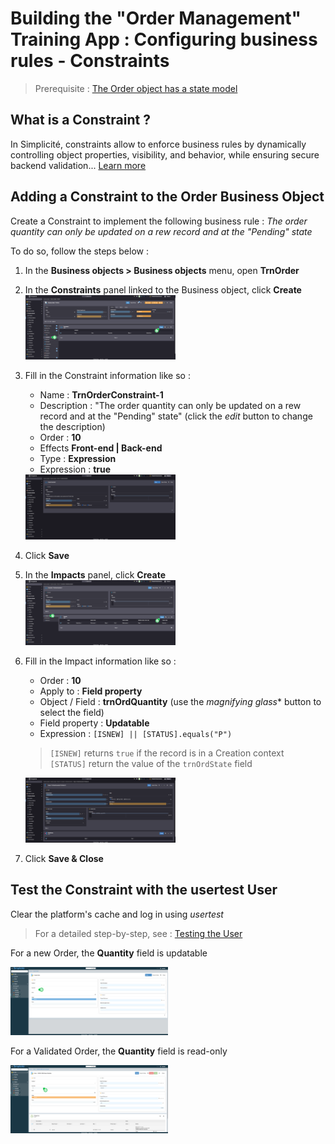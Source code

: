 # Building the "Order Management" Training App : Configuring business rules - Constraints

> Prerequisite : [The Order object has a state model](/lesson/tutorial/expanding/states)

## What is a Constraint ?

In Simplicité, constraints allow to enforce business rules by dynamically controlling object properties, visibility, and behavior, while ensuring secure backend validation... [Learn more](/lesson/platform/businessobjects/constraints)

## Adding a Constraint to the Order Business Object

Create a Constraint to implement the following business rule : 
*The order quantity can only be updated on a rew record and at the "Pending" state*

To do so, follow the steps below : 
1. In the **Business objects > Business objects** menu, open **TrnOrder**
2. In the **Constraints** panel linked to the Business object, click **Create**  
    <img src="constraint-panel.png" alt="constraint-panel" width="50%"/>
3. Fill in the Constraint information like so :
    - Name : **TrnOrderConstraint-1**
    - Description : "The order quantity can only be updated on a rew record and at the "Pending" state" (click the *edit* button to change the description)
    - Order : **10**
    - Effects **Front-end | Back-end**
    - Type : **Expression**
    - Expression : **true**  
    <img src="constraint-values.png" alt="constraint-values" width="50%"/>
4. Click **Save**
5. In the **Impacts** panel, click **Create**  
    <img src="impacts-panel.png" alt="impacts-panel" width="50%"/>
6. Fill in the Impact information like so : 
    - Order : **10**
    - Apply to : **Field property**
    - Object / Field : **trnOrdQuantity** (use the *magnifying glass** button to select the field)
    - Field property : **Updatable**
    - Expression : `[ISNEW] || [STATUS].equals("P")`
    > `[ISNEW]` returns `true` if the record is in a Creation context  
    > `[STATUS]` return the value of the `trnOrdState` field  

    <img src="impact-values.png" alt="impacts-panel" width="50%"/>

7. Click **Save & Close** 

## Test the Constraint with the usertest User

Clear the platform's cache and log in using *usertest*
> For a detailed step-by-step, see : [Testing the User](/lesson/tutorial/getting-started/user#activating-and-testing-the-user)

<div class="success">
    <p>For a new Order, the <b>Quantity</b> field is updatable</p>
    <img src="success-updatable.png" alt="updatable" width="50%"/>
    <p>For a Validated Order, the <b>Quantity</b> field is read-only</p>
    <img src="success-readonly.png" alt="readonly" width="50%"/>
</div>
